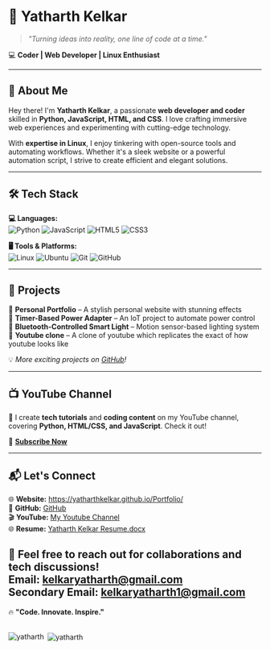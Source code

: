 # 🚀 Yatharth Kelkar  

> *"Turning ideas into reality, one line of code at a time."*  

💻 **Coder | Web Developer | Linux Enthusiast**  

---

## 🌟 About Me  
Hey there! I'm **Yatharth Kelkar**, a passionate **web developer and coder** skilled in **Python, JavaScript, HTML, and CSS**. I love crafting immersive web experiences and experimenting with cutting-edge technology.  

With **expertise in Linux**, I enjoy tinkering with open-source tools and automating workflows. Whether it's a sleek website or a powerful automation script, I strive to create efficient and elegant solutions.  

---

## 🛠️ Tech Stack  
**💻 Languages:**  
![Python](https://img.shields.io/badge/Python-3776AB?style=for-the-badge&logo=python&logoColor=white)  ![JavaScript](https://img.shields.io/badge/JavaScript-F7DF1E?style=for-the-badge&logo=javascript&logoColor=black)  ![HTML5](https://img.shields.io/badge/HTML5-E34F26?style=for-the-badge&logo=html5&logoColor=white)  ![CSS3](https://img.shields.io/badge/CSS3-1572B6?style=for-the-badge&logo=css3&logoColor=white)  

**🖥️ Tools & Platforms:**  
![Linux](https://img.shields.io/badge/Linux-FCC624?style=for-the-badge&logo=linux&logoColor=black)  ![Ubuntu](https://img.shields.io/badge/Ubuntu-E95420?style=for-the-badge&logo=ubuntu&logoColor=white)  ![Git](https://img.shields.io/badge/Git-F05032?style=for-the-badge&logo=git&logoColor=white)  ![GitHub](https://img.shields.io/badge/GitHub-181717?style=for-the-badge&logo=github&logoColor=white)  

---

## 🚀 Projects  
🔹 **Personal Portfolio** – A stylish personal website with stunning effects  
🔹 **Timer-Based Power Adapter** – An IoT project to automate power control  
🔹 **Bluetooth-Controlled Smart Light** – Motion sensor-based lighting system  
🔹 **Youtube clone** – A clone of youtube which replicates the exact of how youtube looks like

💡 *More exciting projects on [GitHub](https://github.com/YatharthKelkar)!*  

---

## 📺 YouTube Channel  
🎥 I create **tech tutorials** and **coding content** on my YouTube channel, covering **Python, HTML/CSS, and JavaScript**. Check it out!  

🔗 [**Subscribe Now**](https://youtube.com/@YatharthKelkar) 

---

## 📬 Let's Connect  

🌐 **Website:** https://yatharthkelkar.github.io/Portfolio/
<br>
🐙 **GitHub:** [GitHub](https://github.com/YatharthKelkar) 
<br>
🎬 **YouTube:** [My Youtube Channel](https://youtube.com/@YatharthKelkar) 
<br>
🌐 **Resume:**  [Yatharth Kelkar Resume.docx](https://github.com/user-attachments/files/18990257/Yatharth.Kelkar.Resume.docx) 


📩 **Feel free to reach out for collaborations and tech discussions!**
<br>
Email: [kelkaryatharth@gmail.com](mailto:kelkaryatharth@gmail.com)
<br>
Secondary Email: [kelkaryatharth1@gmail.com](mailto:kelkaryatharth1@gmail.com)
---
🔥 **"Code. Innovate. Inspire."**  
<br>

<p><img align="left" src="https://github-readme-stats.vercel.app/api/top-langs/?username=YatharthKelkar&theme=shadow_blue&show_icons=true&hide_border=true&layout=compact" alt="yatharth" /></p>

<p>&nbsp;<img align="center" src="https://github-readme-stats.vercel.app/api?username=YatharthKelkar&theme=shadow_blue&show_icons=true&hide_border=true&count_private=true" alt="yatharth" /></p>
